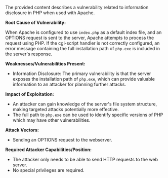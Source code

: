 The provided content describes a vulnerability related to information disclosure in PHP when used with Apache.

**Root Cause of Vulnerability:**

When Apache is configured to use `index.php` as a default index file, and an OPTIONS request is sent to the server, Apache attempts to process the request using PHP. If the cgi-script handler is not correctly configured, an error message containing the full installation path of `php.exe` is included in the server's response.

**Weaknesses/Vulnerabilities Present:**

- Information Disclosure: The primary vulnerability is that the server exposes the installation path of `php.exe`, which can provide valuable information to an attacker for planning further attacks.

**Impact of Exploitation:**

- An attacker can gain knowledge of the server's file system structure, making targeted attacks potentially more effective.
- The full path to `php.exe` can be used to identify specific versions of PHP which may have other vulnerabilities.

**Attack Vectors:**

- Sending an OPTIONS request to the webserver.

**Required Attacker Capabilities/Position:**

- The attacker only needs to be able to send HTTP requests to the web server.
- No special privileges are required.